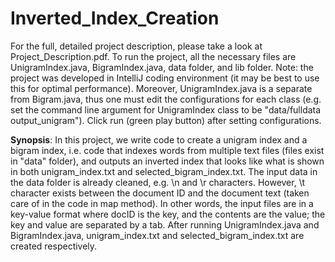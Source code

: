 # Inverted_Index_Creation
 
For the full, detailed project description, please take a look at Project_Description.pdf. To run the project, all the necessary files are UnigramIndex.java, BigramIndex.java, data folder, and lib folder. Note: the project was developed in IntelliJ coding environment (it may be best to use this for optimal performance). Moreover, UnigramIndex.java is a separate from Bigram.java, thus one must edit the configurations for each class (e.g. set the command line argument for UnigramIndex class to be "data/fulldata output_unigram"). Click run (green play button) after setting configurations.

**Synopsis**: In this project, we write code to create a unigram index and a bigram index, i.e. code that indexes words from multiple text files (files exist in "data" folder), and outputs an inverted index that looks like what is shown in both unigram_index.txt and selected_bigram_index.txt. The input data in the data folder is already cleaned, e.g. \n and \r characters. However, \t character exists between the document ID and the document text (taken care of in the code in map method). In other words, the input files are in a key-value format where docID is the key, and the contents are the value; the key and value are separated by a tab. After running UnigramIndex.java and BigramIndex.java, unigram_index.txt and selected_bigram_index.txt are created respectively.
